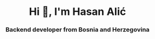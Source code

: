 
<h1 align="center">Hi 👋, I'm Hasan Alić</h1>
<h3 align="center">Backend developer from Bosnia and Herzegovina</h3>


